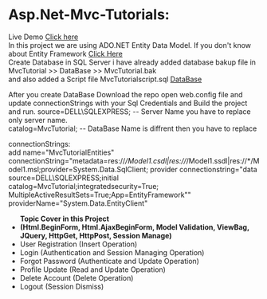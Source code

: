 # Asp.Net-Mvc-Tutorials:

Live Demo <a href="http://www.mvctutorials.somee.com/" target="_blank">Click here</a><br/>
In this project we are using ADO.NET Entity Data Model. If you don't know about Entity Framework <a href="https://www.c-sharpcorner.com/article/introduce-entity-framework-with-ado-net-entity-data-model/" target="_blank">Click Here </a>
<br/>
Create Database in SQL Server i have already added database bakup file in MvcTutorial >> DataBase >> MvcTutorial.bak <br/> 
and also added a Script file MvcTutorialscript.sql 
<a href="https://github.com/RajanMistry88/Asp.Net-Mvc-Tutorials/tree/master/MvcTutorial/DataBase" target="_blank">DataBase</a>

After you create DataBase Download the repo open web.config file and update connectionStrings with your Sql Credentials and Build the project and run. 
source=DELL\SQLEXPRESS; -- Server Name you have to replace only server name.<br/>
catalog=MvcTutorial; -- DataBase Name is diffrent then you have to replace

connectionStrings:<br/>
add name="MvcTutorialEntities" connectionString="metadata=res://*/Model1.csdl|res://*/Model1.ssdl|res://*/Model1.msl;provider=System.Data.SqlClient;
provider connectionstring=&quot;data source=DELL\SQLEXPRESS;initial catalog=MvcTutorial;integratedsecurity=True;
MultipleActiveResultSets=True;App=EntityFramework&quot;" providerName="System.Data.EntityClient"

<ul><b>Topic Cover in this Project</b>
  <li><b>(Html.BeginForm, Html.AjaxBeginForm, Model Validation, ViewBag, JQuery, HttpGet, HttpPost, Session Manage)</b></li>
  <li>User Registration (Insert Operation)</li>
  <li>Login (Authentication and Session Managing Operation)</li>
  <li>Forgot Password (Authenticate and Update Operation)</li>
  <li>Profile Update (Read and Update Operation)</li>
  <li>Delete Account (Delete Operation)</li>
  <li>Logout (Session Dismiss)</li>
</ul>

